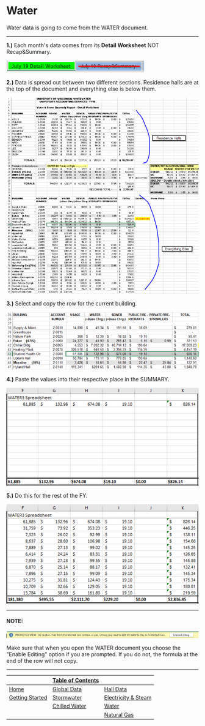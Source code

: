 # Water
Water data is going to come from the WATER document.

---

**1.)** Each month's data comes from its **Detail Worksheet** NOT Recap&Summary.

![img1](src/storm/img1.png)

**2.)** Data is spread out between two different sections. Residence halls are at the top of the document and everything else is below them.

![water1](src/reshalls/water1.png)

**3.)** Select and copy the row for the current building. 

![water2](src/reshalls/water2.png)

**4.)** Paste the values into their respective place in the SUMMARY.

![water3](src/reshalls/water3.png)

**5.)** Do this for the rest of the FY.

![water4](src/reshalls/water4.png)

---
#### NOTE:
![elec7](src/reshalls/elec7.png)

Make sure that when you open the WATER document you choose the "Enable Editing" option if you are prompted. If you do not, the formula at the end of the row will not copy.

---

| | [Table of Contents](https://uw-whitewater-sustainability.github.io/Utility%20Summary/data) | |
|-------------|-------------|-------------|
| [Home](https://uw-whitewater-sustainability.github.io/Utility%20Summary) | [Global Data](https://uw-whitewater-sustainability.github.io/Utility%20Summary/global) | [Hall Data](https://uw-whitewater-sustainability.github.io/Utility%20Summary/reshalls) |
| [Getting Started]() | [Stormwater](https://uw-whitewater-sustainability.github.io/Utility%20Summary/storm) | [Electricity & Steam](https://uw-whitewater-sustainability.github.io/Utility%20Summary/elecsteam) |
| | [Chilled Water](https://uw-whitewater-sustainability.github.io/Utility%20Summary/chilled) | [Water](https://uw-whitewater-sustainability.github.io/Utility%20Summary/water) |
| | | [Natural Gas](https://uw-whitewater-sustainability.github.io/Utility%20Summary/gas) |